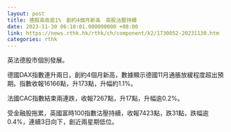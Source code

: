 ```yaml
---
layout: post
title: 德股高收逾1%　創約4個月新高　英股沽壓持續
date: 2023-11-30 06:10:01.000000000 +08:00
link: https://news.rthk.hk/rthk/ch/component/k2/1730052-20231130.htm
categories: rthk
---
```


英法德股市個別發展。

德國DAX指數連升兩日，創約4個月新高，數據顯示德國11月通脹放緩程度超出預期。指數收報16166點，升173點，升幅約1.1%。

法國CAC指數結束兩連跌，收報7267點，升17點，升幅逾0.2%。

受金融股拖累，英國富時100指數沽壓持續，收報7423點，跌31點，跌幅逾0.4%，連續3日向下，創近兩星期低位。

